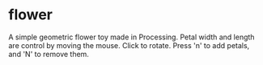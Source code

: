flower
======

A simple geometric flower toy made in Processing. Petal width and length are control by moving the mouse. Click to rotate. Press 'n' to add petals, and 'N' to remove them.
